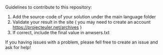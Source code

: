 Guidelines to contribute to this repository:

  1. Add the source-code of your solution under the main language folder
  2. Validate your result in the site ( you may need to create an account https://projecteuler.net/archives )
  3. If correct, include the final value in anwsers.txt

If you having issues with a problem, please fell free to create an issue and ask for help!
